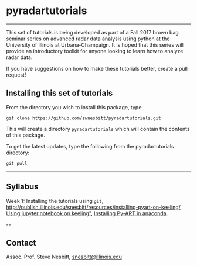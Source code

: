 # pyradartutorials

---

This set of tutorials is being developed as part of a Fall 2017 brown bag seminar series on advanced radar data analysis using python at the University of Illinois at Urbana-Champaign.  It is hoped that this series will provide an introductory toolkit for anyone looking to learn how to analyze radar data.

If you have suggestions on how to make these tutorials better, create a pull request!

## Installing this set of tutorials

From the directory you wish to install this package, type:

```
git clone https://github.com/swnesbitt/pyradartutorials.git
```
This will create a directory `pyradartutorials` which will contain the contents of this package.

To get the latest updates, type the following from the pyradartutorials directory:
```
git pull
```

---

## Syllabus

Week 1: Installing the tutorials using `git`, <a href="Installing Anaconda on a linux machine">http://publish.illinois.edu/snesbitt/resources/installing-pyart-on-keeling/</a>, <a href="http://publish.illinois.edu/snesbitt/resources/using-jupyter-notebook-on-keeling/">Using jupyter notebook on keeling"</a>, <a href="http://publish.illinois.edu/snesbitt/installing-py-art-and-other-radar-software-on-keeling/">Installing Py-ART in anaconda</a>.

--

## Contact

Assoc. Prof. Steve Nesbitt, <a href="mailto:snesbitt@illinois.edu">snesbitt@illinois.edu</a>
